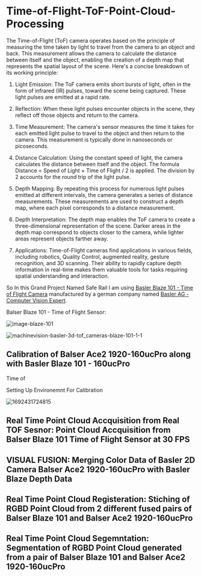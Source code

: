 # Time-of-Flight-ToF-Point-Cloud-Processing

The Time-of-Flight (ToF) camera operates based on the principle of measuring the time taken by light to travel from the camera to an object and back. This measurement allows the camera to calculate the distance between itself and the object, enabling the creation of a depth map that represents the spatial layout of the scene. Here's a concise breakdown of its working principle:

1. Light Emission: The ToF camera emits short bursts of light, often in the form of infrared (IR) pulses, toward the scene being captured. These light pulses are emitted at a rapid rate.

2. Reflection: When these light pulses encounter objects in the scene, they reflect off those objects and return to the camera.

3. Time Measurement: The camera's sensor measures the time it takes for each emitted light pulse to travel to the object and then return to the camera. This measurement is typically done in nanoseconds or picoseconds.

4. Distance Calculation: Using the constant speed of light, the camera calculates the distance between itself and the object. The formula Distance = Speed of Light × Time of Flight / 2 is applied. The division by 2 accounts for the round trip of the light pulse.

5. Depth Mapping: By repeating this process for numerous light pulses emitted at different intervals, the camera generates a series of distance measurements. These measurements are used to construct a depth map, where each pixel corresponds to a distance measurement.

6. Depth Interpretation: The depth map enables the ToF camera to create a three-dimensional representation of the scene. Darker areas in the depth map correspond to objects closer to the camera, while lighter areas represent objects farther away.

7. Applications: Time-of-Flight cameras find applications in various fields, including robotics, Quality Control, augmented reality, gesture recognition, and 3D scanning. Their ability to rapidly capture depth information in real-time makes them valuable tools for tasks requiring spatial understanding and interaction.

So In this Grand Project Named Safe Rail I am using [Basler Blaze 101 - Time of Flight Camera](https://www.baslerweb.com/en/products/cameras/3d-cameras/basler-blaze/blaze-101/) manufactured by a german company named [Basler AG - Computer Vision Expert](https://www.baslerweb.com/en/). 

Balser Blaze 101 - Time of Flight Sensor:

![image-blaze-101](https://github.com/SamiUddin-tech/Time-of-Flight-ToF-Point-Cloud-Processing/assets/81253183/65382601-424b-43d7-9a95-865ebd5bd013)

![machinevision-basler-3d-tof_cameras-blaze-101-1-1](https://github.com/SamiUddin-tech/Time-of-Flight-ToF-Point-Cloud-Processing/assets/81253183/2cd51403-e5f8-47e5-b917-5659c9b975fb)

## Calibration of Balser Ace2 1920-160ucPro along with Basler Blaze 101 - 160ucPro

Time of

Setting Up Environemnt For Calibration 

![1692431724815](https://github.com/SamiUddin-tech/Time-of-Flight-ToF-Point-Cloud-Processing/assets/81253183/f7357cc5-e46e-4086-a787-bf6f57817611)

## Real Time Point Cloud Accquisition from Real TOF Sesnor: Point Cloud Accquisition from Balser Blaze 101 Time of Flight Sensor at 30 FPS

## VISUAL FUSION: Merging Color Data of Basler 2D Camera Balser Ace2 1920-160ucPro with Basler Blaze Depth Data

## Real Time Point Cloud Registeration: Stiching of RGBD Point Cloud from 2 different fused pairs of Balser Blaze 101 and Balser Ace2 1920-160ucPro

## Real Time Point Cloud Segemntation: Segmentation of RGBD Point Cloud generated from a pair of Balser Blaze 101 and Balser Ace2 1920-160ucPro
